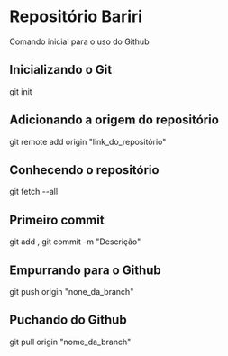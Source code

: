 # Repositório Bariri
Comando inicial para o uso do Github

## Inicializando o Git
git init

## Adicionando a origem do repositório
git remote add origin "link_do_repositório"

## Conhecendo o repositório
git fetch --all

## Primeiro commit
git add ,
git commit -m "Descrição"

## Empurrando para o Github
git push origin "none_da_branch"

## Puchando do Github
git pull origin "nome_da_branch"